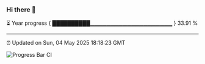 ### Hi there 👋

⏳ Year progress { ██████████▁▁▁▁▁▁▁▁▁▁▁▁▁▁▁▁▁▁▁▁ } 33.91 %

---

⏰ Updated on Sun, 04 May 2025 18:18:23 GMT

![Progress Bar CI](https://github.com/liununu/liununu/workflows/Progress%20Bar%20CI/badge.svg)
